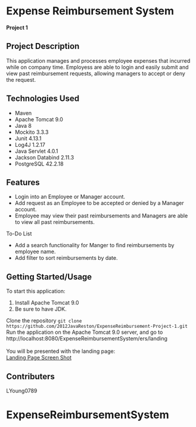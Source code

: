 # Expense Reimbursement System
**Project 1**

## Project Description
This application manages and processes employee expenses that incurred while on company time. Employess are able to login and easily submit and view past reimbursement requests, allowing managers to accept or deny the request. 

## Technologies Used
- Maven
- Apache Tomcat 9.0
- Java 8
- Mockito 3.3.3
- Junit 4.13.1
- Log4J 1.2.17
- Java Servlet 4.0.1
- Jackson Databind 2.11.3
- PostgreSQL 42.2.18

## Features
- Login into an Employee or Manager account. 
- Add request as an Employee to be accepted or denied by a Manager account. 
- Employee may view their past reimbursements and Managers are able to view all past reimbursements.

To-Do List
- Add a search functionality for Manger to find reimbursements by employee name.
- Add filter to sort reimbursements by date. 

## Getting Started/Usage
To start this application: 
1. Install Apache Tomcat 9.0
2. Be sure to have JDK.

Clone the repository
`git clone https://github.com/2012JavaReston/ExpenseReimbursement-Project-1.git`  
Run the application on the Apache Tomcat 9.0 server, and go to http://localhost:8080/ExpenseReimbursementSystem/ers/landing<br/><br/>
You will be presented with the landing page:   <br/>
[Landing Page Screen Shot](/Lester_Young_P1/images/ERS.png)

## Contributers
LYoung0789


# ExpenseReimbursementSystem
